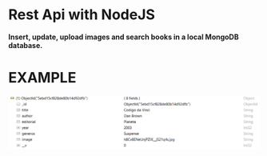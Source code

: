 # Rest Api with NodeJS

**Insert, update, upload images and search books in a local MongoDB database.**

# **EXAMPLE**
![Example](https://raw.githubusercontent.com/sraaronrock/rest-api-nodejs/master/uploads/1.PNG)


